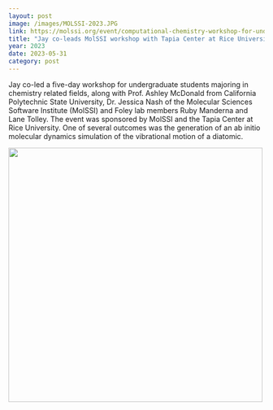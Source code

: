 ```yaml
---
layout: post
image: /images/MOLSSI-2023.JPG
link: https://molssi.org/event/computational-chemistry-workshop-for-undergraduates-tapia-center/
title: "Jay co-leads MolSSI workshop with Tapia Center at Rice University"
year: 2023
date: 2023-05-31
category: post
---
```

<p>
Jay co-led a five-day workshop for undergraduate students majoring in chemistry related fields, along with Prof. Ashley McDonald from California Polytechnic State University, Dr. Jessica Nash of the Molecular Sciences Software Institute (MolSSI) and Foley lab members Ruby Manderna and Lane Tolley. The event was sponsored by MolSSI and the Tapia Center at Rice University.
One of several outcomes was the generation of an ab initio molecular dynamics simulation of the vibrational
motion of a diatomic.
</p>

 <img src="/images/MOLSSI2-23.JPG" class="center" width = "500">